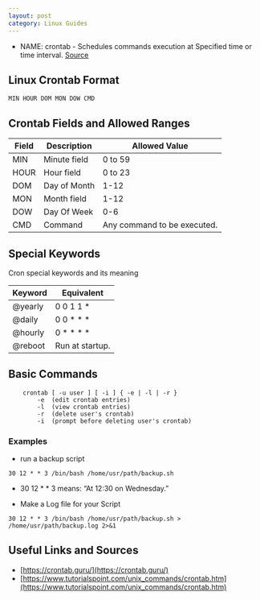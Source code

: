 ```yaml
---
layout: post
category: Linux Guides
---
```

- NAME:
  crontab - Schedules commands execution at Specified time or time interval. [Source](https://www.tutorialspoint.com/unix_commands/crontab.htm)

## Linux Crontab Format
```
MIN HOUR DOM MON DOW CMD
```

## Crontab Fields and Allowed Ranges
| Field | Description  | Allowed  Value              |
| ----- | ------------ | --------------------------- |
| MIN	  | Minute field | 0 to 59                     |
| HOUR  | Hour field	  | 0 to 23                     |
| DOM	  | Day of Month | 1-12                        |
| MON	  | Month field  | 1-12                        |
| DOW	  | Day Of Week  | 0-6                         |
| CMD	  | Command	     | Any command to be executed. |

## Special Keywords
Cron special keywords and its meaning

| Keyword | Equivalent      |
| ------- | --------------- |
| @yearly | 0 0 1 1 *       |
| @daily  |	0 0 * * *       |
| @hourly | 0 * * * *       |
| @reboot | Run at startup. |

## Basic Commands
```
   	crontab [ -u user ] [ -i ] { -e | -l | -r }
      	-e	(edit crontab entries)
      	-l	(view crontab entries)
      	-r	(delete user's crontab)
      	-i	(prompt before deleting user's crontab)
```
### Examples
- run a backup script
```
30 12 * * 3 /bin/bash /home/usr/path/backup.sh
```
- 30 12 * * 3 means:
  “At 12:30 on Wednesday.”

- Make a Log file for your Script
```
30 12 * * 3 /bin/bash /home/usr/path/backup.sh > /home/usr/path/backup.log 2>&1
```
## Useful Links and Sources
- [https://crontab.guru/](https://crontab.guru/)
- [https://www.tutorialspoint.com/unix_commands/crontab.htm](https://www.tutorialspoint.com/unix_commands/crontab.htm)
